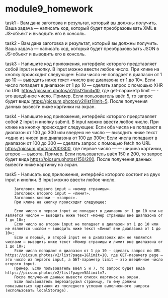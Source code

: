 # module9_homework

task1 - Вам дана заготовка и результат, который вы должны получить. Ваша задача — написать код, который будет преобразовывать XML в JS-объект и выводить его в консоль.

task2 - Вам дана заготовка и результат, который вы должны получить. Ваша задача — написать код, который будет преобразовывать JSON в JS-объект и выводить его в консоль.

task3 - Напишите код приложения, интерфейс которого представляет собой input и кнопку. В input можно ввести любое число. При клике на кнопку происходит следующее:
        Если число не попадает в диапазон от 1 до 10 — выводить ниже текст «число вне диапазона от 1 до 10».
        Если число попадает в диапазон от 1 до 10 — сделать запрос c помощью XHR по URL https://picsum.photos/v2/list?limit=10, где get-параметр limit —
        - это введённое число.
        Пример. Если пользователь ввёл 5, то запрос будет вида: https://picsum.photos/v2/list?limit=5.
        После получения данных вывести ниже картинки на экран.
        
task4 - Напишите код приложения, интерфейс которого представляет собой 2 input и кнопку submit. В input можно ввести любое число.
        При клике на кнопку происходит следующее:
        Если оба числа не попадают в диапазон от 100 до 300 или введено не число — выводить ниже текст «одно из чисел вне диапазона от 100 до 300»;
        Если числа попадают в диапазон от 100 до 300 — сделать запрос c помощью fetch по URL https://picsum.photos/200/300, где первое число — 
        — ширина картинки, второе — высота.
        Пример. Если пользователь ввёл 150 и 200, то запрос будет вида https://picsum.photos/150/200.
        После получения данных вывести ниже картинку на экран.
        
task5 - Написать код приложения, интерфейс которого состоит из двух input и кнопки. В input можно ввести любое число.

        Заголовок первого input — «номер страницы».
        Заголовок второго input — «лимит».
        Заголовок кнопки — «запрос».
        При клике на кнопку происходит следующее:

        Если число в первом input не попадает в диапазон от 1 до 10 или не является числом — выводить ниже текст «Номер страницы вне диапазона от 1 до 10»;
        Если число во втором input не попадает в диапазон от 1 до 10 или не является числом — выводить ниже текст «Лимит вне диапазона от 1 до 10»;
        Если и первый, и второй input не в диапазонах или не являются числами — выводить ниже текст «Номер страницы и лимит вне диапазона от 1 до 10»;
        Если числа попадают в диапазон от 1 до 10 — сделать запрос по URL https://picsum.photos/v2/list?page=1&limit=10, где GET-параметр page — это число из первого input, а GET-параметр limit — это введённое число второго input.
        Пример. Если пользователь ввёл 5 и 7, то запрос будет вида https://picsum.photos/v2/list?page=5&limit=7.
        После получения данных вывести список картинок на экран.
        Если пользователь перезагрузил страницу, то ему должны показываться картинки из последнего успешно выполненного запроса (использовать localStorage).
